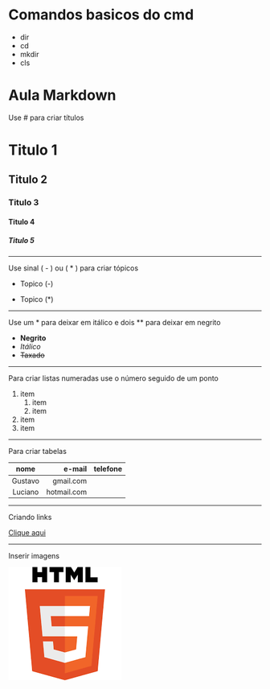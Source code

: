 # Comandos basicos do cmd
- dir
- cd
- mkdir
- cls

# Aula Markdown

Use # para criar títulos

# Titulo 1
## Titulo 2
### Titulo 3
#### Titulo 4
##### Titulo 5



---
Use sinal ( - ) ou ( * ) para criar tópicos

- Topico (-)
* Topico (*)

---

Use um * para deixar em itálico e dois ** para deixar em negrito

- **Negrito**
- *Itálico*
- ~~Taxado~~

---
Para criar listas numeradas use o número seguido de um ponto

1. item
    1. item
    1. item
1. item
1. item

---
Para criar tabelas

| nome | e-mail | telefone |
| :--: | --: | :-- |
| Gustavo | gmail.com |
| Luciano | hotmail.com |

---
Criando links

[Clique aqui](https://www.youtube.com)

---
Inserir imagens

![](../imagens/html.png)

